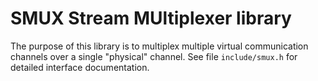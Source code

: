 SMUX Stream MUltiplexer library
===============================

The purpose of this library is to multiplex multiple virtual communication channels
over a single "physical" channel. See file `include/smux.h` for detailed interface
documentation.

